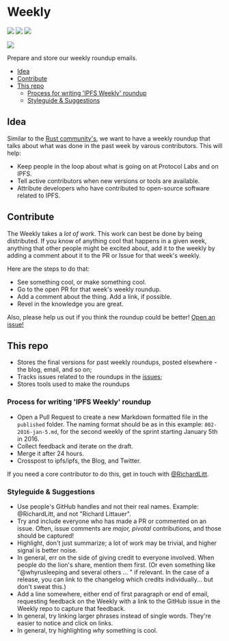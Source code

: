 # Weekly

[![](https://img.shields.io/badge/made%20by-Protocol%20Labs-blue.svg?style=flat-square)](http://ipn.io)
[![](https://img.shields.io/badge/project-IPFS-blue.svg?style=flat-square)](http://ipfs.io/)
[![](https://img.shields.io/badge/freenode-%23ipfs-blue.svg?style=flat-square)](http://webchat.freenode.net/?channels=%23ipfs)

[![](https://cdn.rawgit.com/jbenet/contribute-ipfs-gif/master/img/contribute.gif)](https://github.com/ipfs/community/blob/master/contributing.md)

Prepare and store our weekly roundup emails.

- [Idea](#idea)
- [Contribute](#contribute)
- [This repo](#this-repo)
  - [Process for writing 'IPFS Weekly' roundup](#process-for-writing-ipfs-weekly-roundup)
  - [Styleguide & Suggestions](#styleguide-&-suggestions)

## Idea

Similar to the [Rust community's](https://this-week-in-rust.org/), we want to have a weekly roundup that talks about what was done in the past week by varous contributors. This will help:

- Keep people in the loop about what is going on at Protocol Labs and on IPFS.
- Tell active contributors when new versions or tools are available.
- Attribute developers who have contributed to open-source software related to IPFS.

## Contribute

The Weekly takes a _lot of work_. This work can best be done by being distributed. If you know of anything cool that happens in a given week, anything that other people might be excited about, add it to the weekly by adding a comment about it to the PR or Issue for that week's weekly.

Here are the steps to do that:
 - See something cool, or make something cool.
 - Go to the open PR for that week's weekly roundup.
 - Add a comment about the thing. Add a link, if possible.
 - Revel in the knowledge you are great.

Also, please help us out if you think the roundup could be better! [Open an issue!](https://github.com/ipfs/weekly/issues/new)

## This repo

- Stores the final versions for past weekly roundups, posted elsewhere - the blog, email, and so on;
- Tracks issues related to the roundups in the [issues](https://github.com/ipfs/weekly/issues/);
- Stores tools used to make the roundups


### Process for writing 'IPFS Weekly' roundup

- Open a Pull Request to create a new Markdown formatted file in the `published` folder. The naming format should be as in this example: `002-2016-jan-5.md`, for the second weekly of the sprint starting January 5th in 2016.
- Collect feedback and iterate on the draft.
- Merge it after 24 hours.
- Crosspost to ipfs/ipfs, the Blog, and Twitter.

If you need a core contributor to do this, get in touch with [@RichardLitt](//github.com/RichardLitt).

### Styleguide & Suggestions

- Use people's GitHub handles and not their real names. Example: @RichardLitt, and not "Richard Littauer".
- Try and include everyone who has made a PR or commented on an issue. Often, issue comments are _major, pivotal_ contributions, and those should be captured!
- Highlight, don't just summarize; a lot of work may be trivial, and higher signal is better noise.
- In general, err on the side of giving credit to everyone involved. When people do the lion's share, mention them first. (Or even something like "@whyrusleeping and several others ... " if relevant. In the case of a release, you can link to the changelog which credits individually... but don't sweat this.)
- Add a line somewhere, either end of first paragraph or end of email, requesting feedback on the Weekly with a link to the GitHub issue in the Weekly repo to capture that feedback.
- In general, try linking larger phrases instead of single words. They're easier to notice and click on links.
- In general, try highlighting _why_ something is cool.

